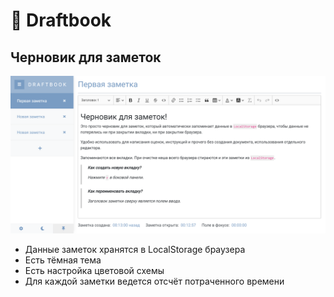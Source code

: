 # 📄 Draftbook 
## Черновик для заметок

![Draft](src/assets/draft_screen.png)

* Данные заметок хранятся в LocalStorage браузера
* Есть тёмная тема
* Есть настройка цветовой схемы
* Для каждой заметки ведется отсчёт потраченного времени

